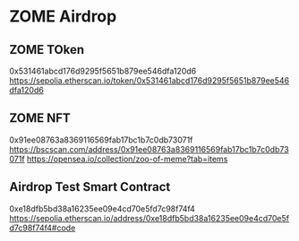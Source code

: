 # ZOME Airdrop

## ZOME TOken

0x531461abcd176d9295f5651b879ee546dfa120d6
https://sepolia.etherscan.io/token/0x531461abcd176d9295f5651b879ee546dfa120d6

## ZOME NFT

0x91ee08763a8369116569fab17bc1b7c0db73071f
https://bscscan.com/address/0x91ee08763a8369116569fab17bc1b7c0db73071f
https://opensea.io/collection/zoo-of-meme?tab=items

## Airdrop Test Smart Contract

0xe18dfb5bd38a16235ee09e4cd70e5fd7c98f74f4
https://sepolia.etherscan.io/address/0xe18dfb5bd38a16235ee09e4cd70e5fd7c98f74f4#code
